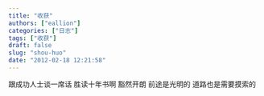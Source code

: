 ```yaml
---
title: "收获"
authors: ["eallion"]
categories: ["日志"]
tags: ["收获"]
draft: false
slug: "shou-huo"
date: "2012-02-18 12:21:58"
---
```


跟成功人士谈一席话
胜读十年书啊
豁然开朗
前途是光明的
道路也是需要摸索的
